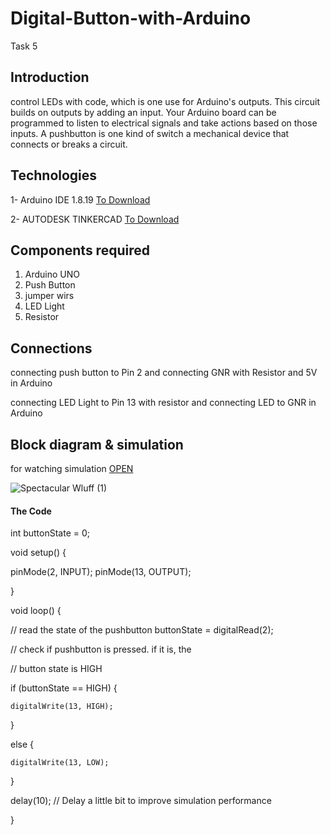 # Digital-Button-with-Arduino
Task 5



## Introduction


 control LEDs with code, which is one use for Arduino's outputs. This circuit builds on outputs by adding an input. Your Arduino board can be programmed to listen to electrical signals and take actions based on those inputs. A pushbutton is one kind of switch a mechanical device that connects or breaks a circuit.






## Technologies


1- Arduino IDE 1.8.19 [To Download](https://www.arduino.cc/en/software)



2- AUTODESK TINKERCAD [To Download](https://www.tinkercad.com/)






## Components required



1. Arduino UNO
2. Push Button
3. jumper wirs
4. LED Light
5. Resistor




## Connections


connecting push button to Pin 2  and connecting GNR with Resistor and 5V in Arduino

connecting LED Light to Pin 13 with resistor and connecting LED to GNR in Arduino








## Block diagram & simulation


for watching simulation [OPEN](https://www.tinkercad.com/things/9NfdFfCHIqB-spectacular-wluff/editel?tenant=circuits)



![Spectacular Wluff (1)](https://user-images.githubusercontent.com/109243989/182015169-0a5a65e2-40ae-4e75-8234-a958a54d125a.png)







#### The Code



int buttonState = 0;


void setup()
{

  pinMode(2, INPUT);
  pinMode(13, OUTPUT);
  
}

void loop()
{

  // read the state of the pushbutton
  buttonState = digitalRead(2);
  
  // check if pushbutton is pressed. if it is, the
  
  // button state is HIGH
  
  if (buttonState == HIGH) {
  
    digitalWrite(13, HIGH);
  }
  
  else {
  
    digitalWrite(13, LOW);
  }
  
  delay(10); // Delay a little bit to improve simulation performance
  
}


